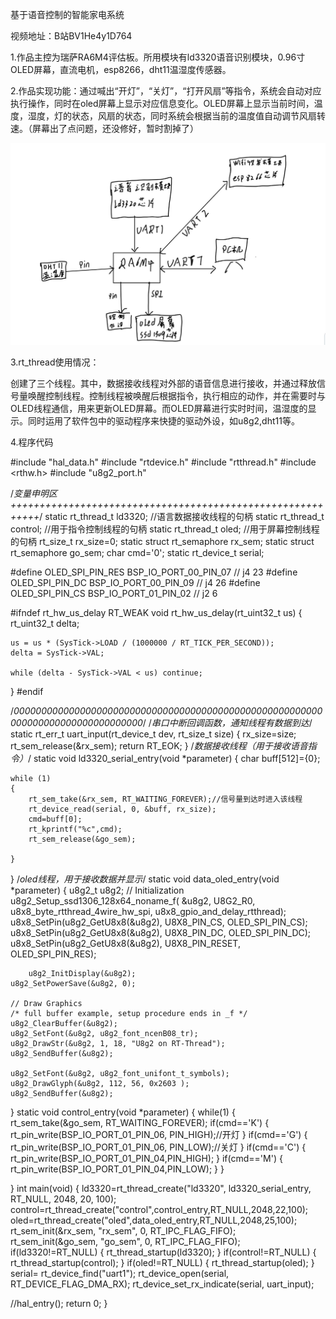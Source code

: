 基于语音控制的智能家电系统

视频地址：B站BV1He4y1D764

1.作品主控为瑞萨RA6M4评估板。所用模块有ld3320语音识别模块，0.96寸OLED屏幕，直流电机，esp8266，dht11温湿度传感器。

2.作品实现功能：通过喊出“开灯”，“关灯”，“打开风扇”等指令，系统会自动对应执行操作，同时在oled屏幕上显示对应信息变化。OLED屏幕上显示当前时间，温度，湿度，灯的状态，风扇的状态，同时系统会根据当前的温度值自动调节风扇转速。（屏幕出了点问题，还没修好，暂时割掉了）

![](hw.jpg)

3.rt_thread使用情况：

   创建了三个线程。其中，数据接收线程对外部的语音信息进行接收，并通过释放信号量唤醒控制线程。控制线程被唤醒后根据指令，执行相应的动作，并在需要时与OLED线程通信，用来更新OLED屏幕。而OLED屏幕进行实时时间，温湿度的显示。同时运用了软件包中的驱动程序来快捷的驱动外设，如u8g2,dht11等。

4.程序代码

#include "hal_data.h"
#include "rtdevice.h"
#include "rtthread.h"
#include <rthw.h>
#include "u8g2_port.h"

/*变量申明区+++++++++++++++++++++++++++++++++++++++++++++++++++++++++++*/
 static rt_thread_t ld3320;   //语言数据接收线程的句柄
 static rt_thread_t control;  //用于指令控制线程的句柄
 static rt_thread_t oled;     //用于屏幕控制线程的句柄
 rt_size_t rx_size=0;
 static struct rt_semaphore rx_sem;
 static struct rt_semaphore go_sem;
 char cmd='0';
 static rt_device_t serial;

#define OLED_SPI_PIN_RES                     BSP_IO_PORT_00_PIN_07  // j4 23
#define OLED_SPI_PIN_DC                      BSP_IO_PORT_00_PIN_09 // j4  26
#define OLED_SPI_PIN_CS                      BSP_IO_PORT_01_PIN_02  // j2 6

#ifndef rt_hw_us_delay
RT_WEAK void rt_hw_us_delay(rt_uint32_t us)
{
    rt_uint32_t delta;

    us = us * (SysTick->LOAD / (1000000 / RT_TICK_PER_SECOND));
    delta = SysTick->VAL;
    
    while (delta - SysTick->VAL < us) continue;

}
#endif

 /*00000000000000000000000000000000000000000000000000000000000000000000000000000000*/
/*串口中断回调函数，通知线程有数据到达*/
static rt_err_t uart_input(rt_device_t dev, rt_size_t size)
{
    rx_size=size;
    rt_sem_release(&rx_sem);
    return RT_EOK;
}
/*数据接收线程（用于接收语音指令）*/
static void ld3320_serial_entry(void *parameter)
{
  char buff[512]={0};

    while (1)
    {
        rt_sem_take(&rx_sem, RT_WAITING_FOREVER);//信号量到达时进入该线程
        rt_device_read(serial, 0, &buff, rx_size);
        cmd=buff[0];
        rt_kprintf("%c",cmd);
        rt_sem_release(&go_sem);
    
    }

}
/*oled线程，用于接收数据并显示*/
static void data_oled_entry(void *parameter)
{
    u8g2_t u8g2;
    // Initialization
    u8g2_Setup_ssd1306_128x64_noname_f( &u8g2, U8G2_R0, u8x8_byte_rtthread_4wire_hw_spi, u8x8_gpio_and_delay_rtthread);
    u8x8_SetPin(u8g2_GetU8x8(&u8g2), U8X8_PIN_CS, OLED_SPI_PIN_CS);
    u8x8_SetPin(u8g2_GetU8x8(&u8g2), U8X8_PIN_DC, OLED_SPI_PIN_DC);
    u8x8_SetPin(u8g2_GetU8x8(&u8g2), U8X8_PIN_RESET, OLED_SPI_PIN_RES);

        u8g2_InitDisplay(&u8g2);
    u8g2_SetPowerSave(&u8g2, 0);
    
    // Draw Graphics
    /* full buffer example, setup procedure ends in _f */
    u8g2_ClearBuffer(&u8g2);
    u8g2_SetFont(&u8g2, u8g2_font_ncenB08_tr);
    u8g2_DrawStr(&u8g2, 1, 18, "U8g2 on RT-Thread");
    u8g2_SendBuffer(&u8g2);
    
    u8g2_SetFont(&u8g2, u8g2_font_unifont_t_symbols);
    u8g2_DrawGlyph(&u8g2, 112, 56, 0x2603 );
    u8g2_SendBuffer(&u8g2);

}
static void control_entry(void *parameter)
{
    while(1)
    {
        rt_sem_take(&go_sem, RT_WAITING_FOREVER);
        if(cmd=='K')
        {
            rt_pin_write(BSP_IO_PORT_01_PIN_06, PIN_HIGH);//开灯
        }
        if(cmd=='G')
        {
            rt_pin_write(BSP_IO_PORT_01_PIN_06, PIN_LOW);//关灯
        }
        if(cmd=='C')
        {
           rt_pin_write(BSP_IO_PORT_01_PIN_04,PIN_HIGH);
        }
        if(cmd=='M')
        {
            rt_pin_write(BSP_IO_PORT_01_PIN_04,PIN_LOW);
        }
    }

}
int main(void)
{
  ld3320=rt_thread_create("ld3320", ld3320_serial_entry, RT_NULL, 2048, 20, 100);
  control=rt_thread_create("control",control_entry,RT_NULL,2048,22,100);
  oled=rt_thread_create("oled",data_oled_entry,RT_NULL,2048,25,100);
  rt_sem_init(&rx_sem, "rx_sem", 0, RT_IPC_FLAG_FIFO);
  rt_sem_init(&go_sem, "go_sem", 0, RT_IPC_FLAG_FIFO);
  if(ld3320!=RT_NULL)
  {
      rt_thread_startup(ld3320);
  }
  if(control!=RT_NULL)
  {
      rt_thread_startup(control);
  }
  if(oled!=RT_NULL)
  {
      rt_thread_startup(oled);
  }
  serial= rt_device_find("uart1");
  rt_device_open(serial, RT_DEVICE_FLAG_DMA_RX);
  rt_device_set_rx_indicate(serial, uart_input);

  //hal_entry();
  return 0;
}


